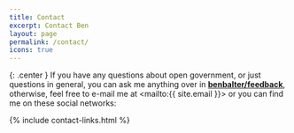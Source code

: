 ```yaml
---
title: Contact
excerpt: Contact Ben
layout: page
permalink: /contact/
icons: true
---
```


{: .center }
If you have any questions about open government, or just questions in general, you can ask me anything over in **[benbalter/feedback](https://github.com/benbalter/feedback)**, otherwise, feel free to e-mail me at <mailto:{{ site.email }}> or you can find me on these social networks:

{% include contact-links.html %}
